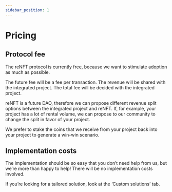 ```yaml
---
sidebar_position: 1
---
```


# Pricing

## Protocol fee

The reNFT protocol is currently free, because we want to stimulate adoption as much as possible. 

The future fee will be a fee per transaction. The revenue will be shared with the integrated project. The total fee will be decided with the integrated project.

reNFT is a future DAO, therefore we can propose different revenue split options between the integrated project and reNFT. If, for example, your project has a lot of rental volume, we can propose to our community to change the split in favor of your project.

We prefer to stake the coins that we receive from your project back into your project to generate a win-win scenario.

## Implementation costs

The implementation should be so easy that you don’t need help from us, but we’re more than happy to help! There will be no implementation costs involved. 

If you’re looking for a tailored solution, look at the ‘Custom solutions’ tab.
